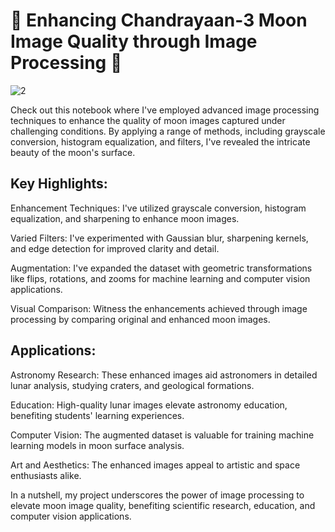 
# 🚀 Enhancing Chandrayaan-3 Moon Image Quality through Image Processing 📸


![2](https://github.com/d-hackmt/Chandrayaan-3/assets/113240252/df4b1594-1458-4d08-a387-2f87966ce231)


Check out this notebook where I've employed advanced image processing techniques to enhance the quality of moon images captured under challenging conditions. By applying a range of methods, including grayscale conversion, histogram equalization, and filters, I've revealed the intricate beauty of the moon's surface.

## Key Highlights:

Enhancement Techniques: I've utilized grayscale conversion, histogram equalization, and sharpening to enhance moon images.

Varied Filters: I've experimented with Gaussian blur, sharpening kernels, and edge detection for improved clarity and detail.

Augmentation: I've expanded the dataset with geometric transformations like flips, rotations, and zooms for machine learning and computer vision applications.

Visual Comparison: Witness the enhancements achieved through image processing by comparing original and enhanced moon images.

## Applications:

Astronomy Research: These enhanced images aid astronomers in detailed lunar analysis, studying craters, and geological formations.

Education: High-quality lunar images elevate astronomy education, benefiting students' learning experiences.

Computer Vision: The augmented dataset is valuable for training machine learning models in moon surface analysis.

Art and Aesthetics: The enhanced images appeal to artistic and space enthusiasts alike.

In a nutshell, my project underscores the power of image processing to elevate moon image quality, benefiting scientific research, education, and computer vision applications.

